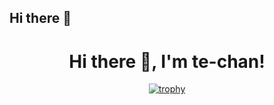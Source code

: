 ## Hi there 👋

<h1 align="center">Hi there 👋, I'm te-chan!</h1>

<p align="center">
  <a href="https://github.com/L4pisLazuli">
    <img src="https://github-profile-trophy.vercel.app/?username=te-chan&theme=gruvbox&rank=SSS,SS,S,AAA,AA,A,B,C&margin-w=10&margin-h=15" alt="trophy" />
  </a>
</p>
